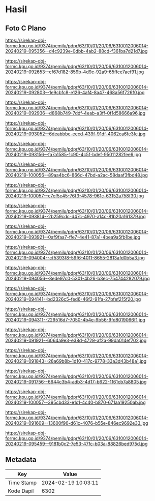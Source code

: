 # Hasil

## Foto C Plano

https://sirekap-obj-formc.kpu.go.id/9374/pemilu/pdpr/63/10/01/20/06/6310012006014-20240219-095356--d4c9239e-0dbb-4ab2-88cd-f361ba7d21d7.jpg

https://sirekap-obj-formc.kpu.go.id/9374/pemilu/pdpr/63/10/01/20/06/6310012006014-20240219-092653--cf67d182-859b-4d9c-92a9-65ffce7aef91.jpg

https://sirekap-obj-formc.kpu.go.id/9374/pemilu/pdpr/63/10/01/20/06/6310012006014-20240219-092803--1e9cbfc8-e126-4af4-8a47-468a56f726f0.jpg

https://sirekap-obj-formc.kpu.go.id/9374/pemilu/pdpr/63/10/01/20/06/6310012006014-20240219-092936--d868b749-7ddf-4eab-a3ff-0f1d58666a96.jpg

https://sirekap-obj-formc.kpu.go.id/9374/pemilu/pdpr/63/10/01/20/06/6310012006014-20240219-093052--6deabbbe-eecd-439f-91df-4062ca6fe3fc.jpg

https://sirekap-obj-formc.kpu.go.id/9374/pemilu/pdpr/63/10/01/20/06/6310012006014-20240219-093156--fa7a1585-1c90-4c5f-bdef-95011282fee6.jpg

https://sirekap-obj-formc.kpu.go.id/9374/pemilu/pdpr/63/10/01/20/06/6310012006014-20240219-100056--89aa4bc6-866d-47bd-a2ac-58daaf3fbd48.jpg

https://sirekap-obj-formc.kpu.go.id/9374/pemilu/pdpr/63/10/01/20/06/6310012006014-20240219-100057--c7cf5c45-76f3-4578-961c-63152a758f30.jpg

https://sirekap-obj-formc.kpu.go.id/9374/pemilu/pdpr/63/10/01/20/06/6310012006014-20240219-093814--2b259cdc-d47c-4970-a14c-81b20a161379.jpg

https://sirekap-obj-formc.kpu.go.id/9374/pemilu/pdpr/63/10/01/20/06/6310012006014-20240219-093921--0af9faa7-ffe7-4e41-87a1-4bea9a5fb1be.jpg

https://sirekap-obj-formc.kpu.go.id/9374/pemilu/pdpr/63/10/01/20/06/6310012006014-20240219-094004--cf5393f8-59f6-4011-8655-2813afd0b5a3.jpg

https://sirekap-obj-formc.kpu.go.id/9374/pemilu/pdpr/63/10/01/20/06/6310012006014-20240219-094056--8ede97c0-5301-4b26-b3ec-754744282079.jpg

https://sirekap-obj-formc.kpu.go.id/9374/pemilu/pdpr/63/10/01/20/06/6310012006014-20240219-094141--bd2326c5-fed6-46f2-91fa-27bfef215f20.jpg

https://sirekap-obj-formc.kpu.go.id/9374/pemilu/pdpr/63/10/01/20/06/6310012006014-20240219-094311--229516d7-7050-4b4e-9b56-9fd8019066f1.jpg

https://sirekap-obj-formc.kpu.go.id/9374/pemilu/pdpr/63/10/01/20/06/6310012006014-20240219-091921--6064a9e3-e38d-4729-af2a-99da014ef702.jpg

https://sirekap-obj-formc.kpu.go.id/9374/pemilu/pdpr/63/10/01/20/06/6310012006014-20240219-091843--28a69b8b-1d10-417c-9778-33a3d43b48a1.jpg

https://sirekap-obj-formc.kpu.go.id/9374/pemilu/pdpr/63/10/01/20/06/6310012006014-20240219-091756--6644c3b4-adb3-4d17-b622-1161cb7a8805.jpg

https://sirekap-obj-formc.kpu.go.id/9374/pemilu/pdpr/63/10/01/20/06/6310012006014-20240219-100057--395cbd33-e1c1-4c40-b870-671aa19250ab.jpg

https://sirekap-obj-formc.kpu.go.id/9374/pemilu/pdpr/63/10/01/20/06/6310012006014-20240219-091609--13600f96-d61c-4076-b55e-846ec9692e33.jpg

https://sirekap-obj-formc.kpu.go.id/9374/pemilu/pdpr/63/10/01/20/06/6310012006014-20240219-095459--9181b0c2-7e53-47fc-b03a-88826bed975d.jpg


## Metadata

| Key        | Value               |
| ---------- | ------------------- |
| Time Stamp | 2024-02-19 10:03:11 |
| Kode Dapil | 6302                |



